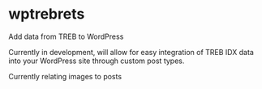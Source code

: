 wptrebrets
==========

Add data from TREB to WordPress

Currently in development, will allow for easy integration of TREB IDX data into your WordPress site through custom post types.

Currently relating images to posts
